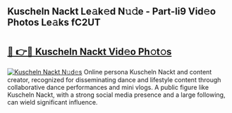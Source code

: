 ## Kuscheln Nackt Le𝚊k𝚎d N𝚞𝚍e - Part-li9 Vid𝚎o Photos Le𝚊ks fC2UT

# <h2><a href="http://fb6g9p.evod.top/?m=Kuscheln+Nackt">🔗 👉🔴 Kuscheln Nackt Vid𝚎o Ph𝚘t𝚘s</a></h2>

[![Kuscheln Nackt N𝚞d𝚎s](https://i.imgur.com/8V9OHl7.gif)](http://fb6g9p.evod.top/?m=Kuscheln+Nackt)
Online persona Kuscheln Nackt and content creator, recognized for disseminating dance and lifestyle content through collaborative dance performances and mini vlogs. A public figure like Kuscheln Nackt, with a strong social media presence and a large following, can wield significant influence. 

